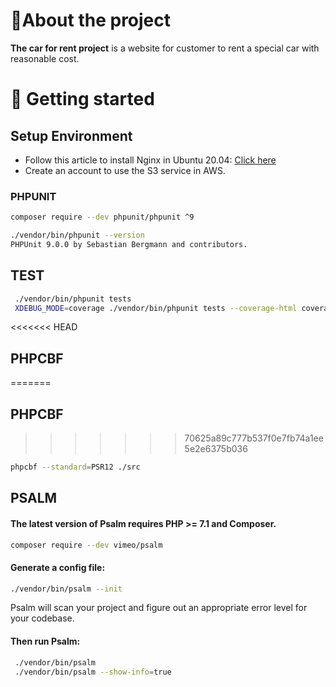 # 🥇About the project
**The car for rent project**  is a website for customer to rent a special car with reasonable cost.

# 🎉 Getting started
## Setup Environment

- Follow this article to install Nginx in Ubuntu
  20.04: [Click here](https://www.digitalocean.com/community/tutorials/how-to-install-nginx-on-ubuntu-20-04)
- Create an account to use the S3 service in AWS.

### PHPUNIT
```bash
composer require --dev phpunit/phpunit ^9

./vendor/bin/phpunit --version
PHPUnit 9.0.0 by Sebastian Bergmann and contributors.
 ```
## TEST
```bash
 ./vendor/bin/phpunit tests
 XDEBUG_MODE=coverage ./vendor/bin/phpunit tests --coverage-html coverage
```
<<<<<<< HEAD
## PHPCBF
=======
## PHPCBF 
>>>>>>> 70625a89c777b537f0e7fb74a1ee5e2e6375b036
```bash
phpcbf --standard=PSR12 ./src
```
## PSALM

####  The latest version of Psalm requires PHP >= 7.1 and Composer.
```bash
composer require --dev vimeo/psalm
```
#### Generate a config file:
```bash
./vendor/bin/psalm --init
````
Psalm will scan your project and figure out an appropriate error level for your codebase.
#### Then run Psalm:
```bash
 ./vendor/bin/psalm
 ./vendor/bin/psalm --show-info=true
```
